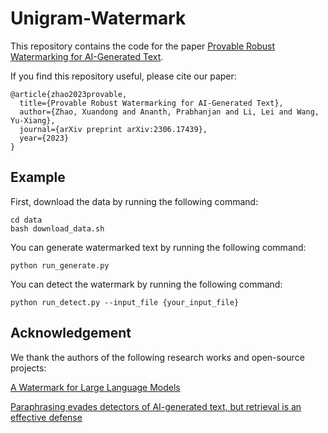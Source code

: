 # Unigram-Watermark

This repository contains the code for the paper [Provable Robust Watermarking for AI-Generated Text](https://arxiv.org/abs/2306.17439).

If you find this repository useful, please cite our paper:

```
@article{zhao2023provable,
  title={Provable Robust Watermarking for AI-Generated Text},
  author={Zhao, Xuandong and Ananth, Prabhanjan and Li, Lei and Wang, Yu-Xiang},
  journal={arXiv preprint arXiv:2306.17439},
  year={2023}
}
```

## Example

First, download the data by running the following command:

```
cd data
bash download_data.sh
```

You can generate watermarked text by running the following command:

```
python run_generate.py
```

You can detect the watermark by running the following command:

```
python run_detect.py --input_file {your_input_file}
```



## Acknowledgement

We thank the authors of the following research works and open-source projects:

[A Watermark for Large Language Models](https://github.com/jwkirchenbauer/lm-watermarking)

[Paraphrasing evades detectors of AI-generated text, but retrieval is an effective defense](https://github.com/martiansideofthemoon/ai-detection-paraphrases)
